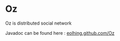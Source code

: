 Oz
==

Oz is distributed social network

Javadoc can be found here : [eolhing.github.com/Oz](http://eolhing.github.com/Oz)